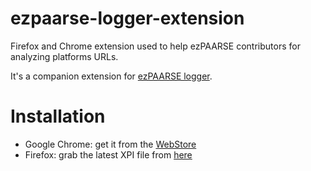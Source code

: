 # ezpaarse-logger-extension

Firefox and Chrome extension used to help ezPAARSE contributors for analyzing platforms URLs.

It's a companion extension for [ezPAARSE logger](https://github.com/ezpaarse-project/ezpaarse-logger).

Installation
===

- Google Chrome: get it from the [WebStore](https://chrome.google.com/webstore/detail/ezpaarse-logger-extension/cpjllnfdfhkmbkplldfndmfdbabcbidc)
- Firefox: grab the latest XPI file from [here](https://github.com/ezpaarse-project/ezpaarse-logger-extension/releases)
